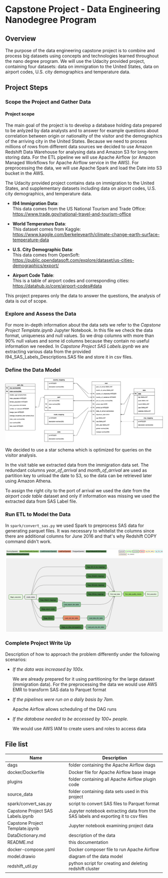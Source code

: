 # Capstone Project - Data Engineering Nanodegree Program

## Overview

The purpose of the data engineering capstone project is to combine and process big datasets using concepts and technologies learned throughout the nano degree program. We will use the Udacity provided project, containing four datasets: data on immigration to the United States, data on airport codes, U.S. city demographics and temperature data.

## Project Steps

### Scope the Project and Gather Data

#### Project scope

The main goal of the project is to develop a database holding data prepared to be anlyzed by data analysts and to answer for example questions about correlation between origin or nationality of the visitor and the demographics of the arriving city in the United States. Because we need to process millions of rows from different data sources we decided to use Amazon Redshift Data Warehouse for analysing data and Amazon S3 for long-term storing data. For the ETL pipeline we will use Apache Airflow (or Amazon Managed Workflows for Apache Airflow service in the AWS). For preprocessing the data, we will use Apache Spark and load the Date into S3 bucket in the AWS.

The Udacity provided project contains data on immigration to the United States, and supplementary datasets including data on airport codes, U.S. city demographics, and temperature data.

 - **I94 Immigration Data**:\
  This data comes from the US National Tourism and Trade Office: https://www.trade.gov/national-travel-and-tourism-office
 
 - **World Temperature Data**:\
  This dataset comes from Kaggle: https://www.kaggle.com/berkeleyearth/climate-change-earth-surface-temperature-data
 
 - **U.S. City Demographic Data**:\
  This data comes from OpenSoft: https://public.opendatasoft.com/explore/dataset/us-cities-demographics/export/
 
 - **Airport Code Table**:\
  This is a table of airport codes and corresponding cities: https://datahub.io/core/airport-codes#data

This project prepares only the data to answer the questions, the analysis of data is out of scope.

### Explore and Assess the Data

For more in-depth information about the data sets we refer to the _Capstone Project Template.ipynb_ Jupyter Notebook. In this file we check the data format, uniqueness and null values. So we drop columns with more than 90% null values and some id columns because they contain no useful information we needed.
In _Capstone Project SAS Labels.ipynb_ we are extracting various data from the provided I94_SAS_Labels_Descriptions.SAS file and store it in csv files.

### Define the Data Model

![ER Diagram](https://raw.githubusercontent.com/euweb/CapstoneProject/main/model.png)

We decided to use a star schema which is optimized for queries on the visitor analysis. 

In the visit table we extracted data from the immigration data set. The redundant columns _year_of_arrival_ and _month_of_arrival_ are used as partition key to unload the date to S3, so the data can be retrieved later using Amazon Athena.

To assign the right city to the port of arrival we used the date from the _airport code table_ dataset and only if information was missing we used the extracted data from SAS Label file.

### Run ETL to Model the Data

In `spark/convert_sas.py` we used Spark to preprocess SAS data for generating parquet files. It was necessary to whitelist the columns since there are additional columns for June 2016 and that's why Redshift COPY command didn't work.

![Airflow Pipeline Diagram](https://raw.githubusercontent.com/euweb/CapstoneProject/main/Airflow-Pipeline.png)

### Complete Project Write Up

Description of how to approach the problem differently under the following scenarios:

  *  _If the data was increased by 100x._

     We are already prepared for it using partitioning for the large dataset (immigration data). For the preprocessing the data we would use AWS EMR to transform SAS data to Parquet format
  *  _If the pipelines were run on a daily basis by 7am._

     Apache Airflow allows scheduling of the DAG runs

  *  _If the database needed to be accessed by 100+ people._

     We would use AWS IAM to create users and roles to access data


## File list

| Name                              | Description                                                                        |
|-----------------------------------|------------------------------------------------------------------------------------|
| dags                              | folder containing the Apache Airflow dags                                          |
| docker/Dockerfile                 | Docker file for Apache Airflow base image                                          |
| plugins                           | folder containing all Apache Airflow plugin code                                   |
| source_data                       | folder containing data sets used in this project                                   |
| spark/convert_sas.py              | script to convert SAS files to Parquet format                                      |
| Capstone Project SAS Labels.ipynb | Jupyter notebook extracting data from the SAS labels and exporting it to csv files |
| Capstone Project Template.ipynb   | Jupyter notebook examining project data                                            |
| DataDictionary.md                 | description of the data                                                            |
| README.md                         | this documentation                                                                 |
| docker-compose.yaml               | Docker composer file to run Apache Airflow                                         |
| model.drawio                      | diagram of the data model                                                          |
| redshift_util.py                  | python script for creating and deleting redshift cluster                           |
